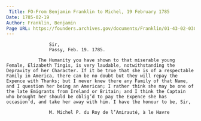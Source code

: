 ```yaml
---
 Title: FO-From Benjamin Franklin to Michel, 19 February 1785
Date: 1785-02-19
Author: Franklin, Benjamin
Page URL: https://founders.archives.gov/documents/Franklin/01-43-02-0309
---
```


				
					Sir,
					Passy, Feb. 19. 1785.
				
				The Humanity you have shown to that miserable young Female, Elizabeth Tingis, is very laudable, notwithstanding the Depravity of her Character. If it be true that she is of a respectable Family in America, there can be no doubt but they will repay the Expence with Thanks; but I never knew there any Family of that Name, and I question her being an American; I rather think she may be one of the late Emigrants from Ireland or Britain; and I think the Captain who brought her should be oblig’d to pay the Expence she has occasion’d, and take her away with him. I have the honour to be, Sir,
				
					M. Michel P. du Roy de l’Amirauté, à le Havre
				
			
